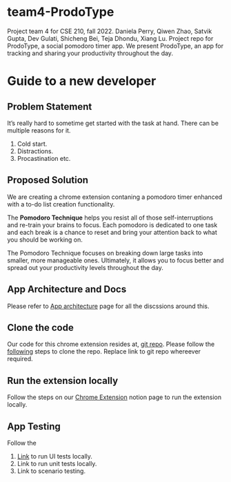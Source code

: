 # team4-ProdoType

Project team 4 for CSE 210, fall 2022.
Daniela Perry, Qiwen Zhao, Satvik Gupta, Dev Gulati, Shicheng Bei, Teja Dhondu, Xiang Lu.
Project repo for ProdoType, a social pomodoro timer app.
We present ProdoType, an app for tracking and sharing your productivity throughout the day.

# Guide to a new developer

## Problem Statement

It’s really hard to sometime get started with the task at hand. There can be multiple reasons for it.

1. Cold start.
2. Distractions.
3. Procastination etc.

## Proposed Solution

We are creating a chrome extension contaning a pomodoro timer enhanced with a to-do list creation functionality.

The **Pomodoro Technique** helps you resist all of those self-interruptions and re-train your brains to focus. Each pomodoro is dedicated to one task and each break is a chance to reset and bring your attention back to what you should be working on.

The Pomodoro Technique focuses on breaking down large tasks into smaller, more manageable ones. Ultimately, it allows you to focus better and spread out your productivity levels throughout the day.

## App Architecture and Docs

Please refer to [App architecture](https://www.notion.so/App-Architecture-e51fd2f52e71422b9f666ee9c75e187a) page for all the discssions around this.

## Clone the code

Our code for this chrome extension resides at, [git repo](https://github.com/dpear/team4-ProdoType). Please follow the [following](https://docs.github.com/en/repositories/creating-and-managing-repositories/cloning-a-repository?tool=webui) steps to clone the repo. Replace link to git repo whereever required.

## Run the extension locally

Follow the steps on our [Chrome Extension](https://www.notion.so/Chrome-Extensions-87a79dc5d2324f51a1c316c88fcbdea8) notion page to run the extension locally.

## App Testing

Follow the

1. [Link](https://www.notion.so/Puppeteer-UI-Testing-efab366705fe44df915df7dec40442b7) to run UI tests locally.
2. Link to run unit tests locally.
3. Link to scenario testing.
